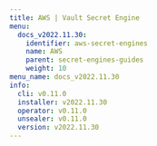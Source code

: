 ```yaml
---
title: AWS | Vault Secret Engine
menu:
  docs_v2022.11.30:
    identifier: aws-secret-engines
    name: AWS
    parent: secret-engines-guides
    weight: 10
menu_name: docs_v2022.11.30
info:
  cli: v0.11.0
  installer: v2022.11.30
  operator: v0.11.0
  unsealer: v0.11.0
  version: v2022.11.30
---
```


